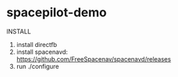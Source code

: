 # spacepilot-demo

INSTALL

1. install directfb
2. install spacenavd: https://github.com/FreeSpacenav/spacenavd/releases
3. run ./configure 
